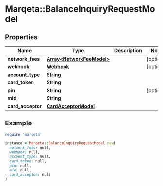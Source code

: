 # Marqeta::BalanceInquiryRequestModel

## Properties

| Name | Type | Description | Notes |
| ---- | ---- | ----------- | ----- |
| **network_fees** | [**Array&lt;NetworkFeeModel&gt;**](NetworkFeeModel.md) |  | [optional] |
| **webhook** | [**Webhook**](Webhook.md) |  | [optional] |
| **account_type** | **String** |  |  |
| **card_token** | **String** |  |  |
| **pin** | **String** |  | [optional] |
| **mid** | **String** |  |  |
| **card_acceptor** | [**CardAcceptorModel**](CardAcceptorModel.md) |  |  |

## Example

```ruby
require 'marqeta'

instance = Marqeta::BalanceInquiryRequestModel.new(
  network_fees: null,
  webhook: null,
  account_type: null,
  card_token: null,
  pin: null,
  mid: null,
  card_acceptor: null
)
```

